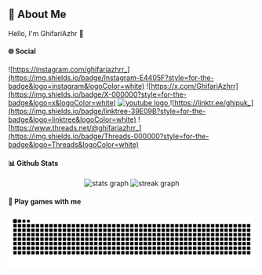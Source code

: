 ## 👤 About Me 
Hello, I'm GhifariAzhr 👋

#### 🌐 Social
![https://instagram.com/ghifariazhrr_](https://img.shields.io/badge/Instagram-E4405F?style=for-the-badge&logo=instagram&logoColor=white)
![https://x.com/GhifariAzhrr](https://img.shields.io/badge/X-000000?style=for-the-badge&logo=x&logoColor=white)
  <a href="https://youtube.com/@ghifariazhr" target="_blank">
    <img src="https://img.shields.io/static/v1?message=Youtube&logo=youtube&label=&color=FF0000&logoColor=white&labelColor=&style=for-the-badge" height="35" alt="youtube logo"  />
  </a>
![https://linktr.ee/ghipuk_](https://img.shields.io/badge/linktree-39E09B?style=for-the-badge&logo=linktree&logoColor=white)
![https://www.threads.net/@ghifariazhrr_](https://img.shields.io/badge/Threads-000000?style=for-the-badge&logo=Threads&logoColor=white)



#### 📊 Github Stats

<div align="center">
  <img src="https://github-readme-stats.vercel.app/api?username=GhifariAzhrr&hide_title=false&hide_rank=false&show_icons=true&include_all_commits=true&count_private=true&disable_animations=false&theme=radical&locale=en&hide_border=false" height="150" alt="stats graph"  />
  <img src="https://streak-stats.demolab.com?user=GhifariAzhrr&locale=en&mode=daily&theme=radical&hide_border=false&border_radius=5" height="150" alt="streak graph"  />
</div>

#### 🚀 Play games with me

<img src="https://raw.githubusercontent.com/GhifariAzhrr/GhifariAzhrr/output/snake.svg" alt="Snake animation" />
